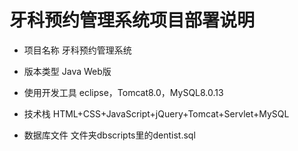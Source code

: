 牙科预约管理系统项目部署说明
===========================
* 项目名称 牙科预约管理系统

* 版本类型 Java Web版

* 使用开发工具 eclipse，Tomcat8.0，MySQL8.0.13

* 技术栈 HTML+CSS+JavaScript+jQuery+Tomcat+Servlet+MySQL

* 数据库文件 文件夹dbscripts里的dentist.sql
